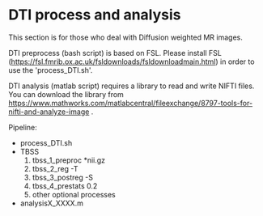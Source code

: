 # DTI process and analysis

This section is for those who deal with Diffusion weighted MR images.

DTI preprocess (bash script) is based on FSL. Please install FSL (https://fsl.fmrib.ox.ac.uk/fsldownloads/fsldownloadmain.html) in order to use the 'process_DTI.sh'.

DTI analysis (matlab script) requires a library to read and write NIFTI files. You can download the library from https://www.mathworks.com/matlabcentral/fileexchange/8797-tools-for-nifti-and-analyze-image .

Pipeline:
- process_DTI.sh
- TBSS
  1) tbss_1_preproc *nii.gz
  2) tbss_2_reg -T
  3) tbss_3_postreg -S
  4) tbss_4_prestats 0.2
  5) other optional processes
- analysisX_XXXX.m
